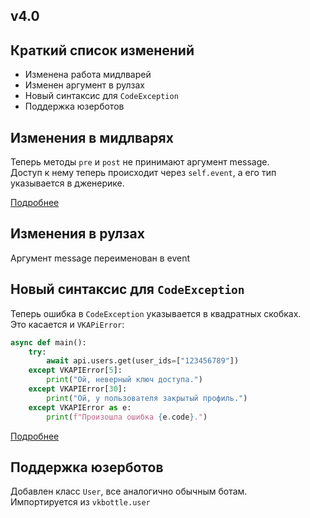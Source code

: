 ## v4.0
## Краткий список изменений
- Изменена работа мидлварей
- Изменен аргумент в рулзах
- Новый синтаксис для `CodeException`
- Поддержка юзерботов

## Изменения в мидлварях
Теперь методы `pre` и `post` не принимают аргумент message.\
Доступ к нему теперь происходит через `self.event`, а его тип указывается в дженерике.

[Подробнее](../high-level/handling/middleware.md)

## Изменения в рулзах
Аргумент message переименован в event

## Новый синтаксис для `CodeException`
Теперь ошибка в `CodeException` указывается в квадратных скобках.\
Это касается и `VKAPiError`:
```python
async def main():
    try:
        await api.users.get(user_ids=["123456789"])
    except VKAPIError[5]:
        print("Ой, неверный ключ доступа.")
    except VKAPIError[30]:
        print("Ой, у пользователя закрытый профиль.")
    except VKAPIError as e:
        print(f"Произошла ошибка {e.code}.")
```
[Подробнее](../low-level/exception_handling/code-exception.md)

## Поддержка юзерботов
Добавлен класс `User`, все аналогично обычным ботам.\
Импортируется из `vkbottle.user`
